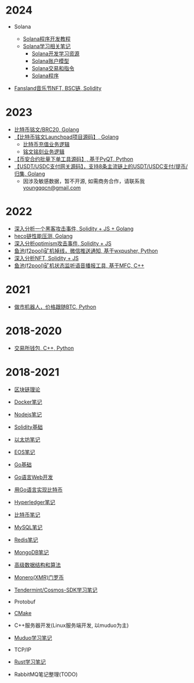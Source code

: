 # 2024

- Solana
  - [Solana程序开发教程](https://github.com/youngqqcn/solana-course-source)
  - [Solana学习相关笔记](https://youngqqcn.github.io/tags/Solana/page/2/)
    - [Solana开发学习资源](https://youngqqcn.github.io/2024/07/08/technology/blockchain/solana/0_Solana%E5%BC%80%E5%8F%91%E8%B5%84%E6%BA%90/)
    - [Solana账户模型](https://youngqqcn.github.io/2024/07/09/technology/blockchain/solana/1_Solana%E8%B4%A6%E6%88%B7%E6%A8%A1%E5%9E%8B/)
    - [Solana交易和指令](https://youngqqcn.github.io/2024/07/09/technology/blockchain/solana/2_Solana%E4%BA%A4%E6%98%93%E5%92%8C%E6%8C%87%E4%BB%A4/)
    - [Solana程序](https://youngqqcn.github.io/2024/07/09/technology/blockchain/solana/4_Solana%E7%A8%8B%E5%BA%8F/)

- [Fansland音乐节NFT, BSC链, Solidity](https://github.com/fansland-io/fansland-contract/)

# 2023
- [比特币铭文/BRC20, Golang](https://github.com/youngqqcn/ord-brc20)
- [【比特币铭文Launchpad项目源码】, Golang](https://github.com/youngqqcn/ordinals-launchpad)
  - [比特币充值业务逻辑](https://github.com/firstsatoshi/website/blob/master/tasks/deposit/btc_deposit.go)
  - [铭文铭刻业务逻辑](https://github.com/firstsatoshi/website/blob/master/tasks/inscribe/btc_inscribe.go)
- [【币安合约批量下单工具源码】, 基于PyQT, Python](https://github.com/youngqqcn/binance-future-batch-tool/tree/master)
- [【USDT/USDC支付网关源码】，支持8条主流链上的USDT/USDC支付/提币/归集, Golang](https://github.com/youngqqcn/upgw)
  - 因涉及敏感数据，暂不开源, 如需商务合作，请联系我 youngqqcn@gmail.com

# 2022

- [深入分析一个黑客攻击事件, Solidity + JS + Golang](https://github.com/youngqqcn/bnbchain-20221007-analyze/)
- [heco链性能压测, Golang](https://github.com/youngqqcn/heco-tps-test)
- [深入分析optimism攻击事件, Solidity + JS](https://github.com/youngqqcn/optimism-attack-analysis)
- [鱼池(f2pool)矿机掉线，微信推送通知, 基于wxpusher, Python](https://github.com/youngqqcn/mywxpusher)
- [深入分析NFT, Solidity + JS](https://github.com/youngqqcn/mynft)
- [鱼池(f2pool)矿机状态监听语音播报工具, 基于MFC, C++](https://github.com/youngqqcn/xgp)
  
# 2021
- [做市机器人，价格跟随BTC, Python](https://github.com/youngqqcn/FollowBTC/)

# 2018-2020
- [交易所钱包, C++, Python](https://github.com/youngqqcn/ExchangeWallet)

# 2018-2021

- [区块链理论](./区块链理论/README.md)

- [Docker笔记](./Docker/README.md)

- [Nodejs笔记](./Nodejs/README.md)

- [Solidity基础](./Solitidy/README.md)
- [以太坊笔记](./以太坊/README.md)

- [EOS笔记](./EOS/README.md)

- [Go基础](./Go语言/Go语言基础/README.md)
- [Go语言Web开发](./Go语言/Web开发/README.md)
- [用Go语言实现比特币](./Go语言/Go语言编写比特币/SimpleBlockChain/README.md)

- [Hyperledger笔记](./Hyperledger/READE.md)

- [比特币笔记](./比特币/README.md)

- [MySQL笔记](./数据库/MySQL/README.md)
- [Redis笔记](./数据库/Redis/README.md)
- [MongoDB笔记](./数据库/MongoDB/README.md)
- [高级数据结构和算法](./高级数据结构和算法/README.md)
- [Monero(XMR)门罗币](./Monero/README.md)
- [Tendermint/Cosmos-SDK学习笔记](https://github.com/youngqqcn/BlockchainNotesV2)
- Protobuf
- [CMake](./C++/CMake/cmake_demos/)
- C++服务器开发(Linux服务端开发, 以muduo为主)
- [Muduo学习笔记](https://github.com/youngqqcn/muduonotes)
- TCP/IP
- [Rust学习笔记](https://github.com/youngqqcn/RustNotes)
- RabbitMQ笔记整理(TODO)


